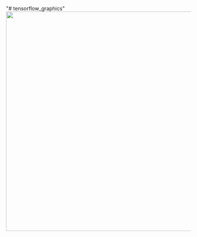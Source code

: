 "# tensorflow_graphics" 
<img src="https://github.com/sandroormeno/tensorflow_graphics/master/Captura.jpg" width=600 />
